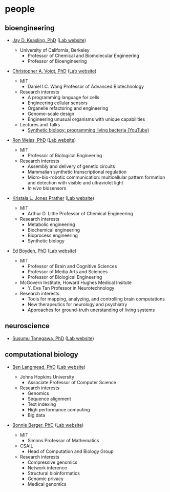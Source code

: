 # people

## bioengineering

- [Jay D. Keasling, PhD](https://vcresearch.berkeley.edu/faculty/jay-d-keasling) ([Lab website](https://keaslinglab.lbl.gov/))
  - University of California, Berkeley
    - Professor of Chemical and Biomolecular Engineering
    - Professor of Bioengineering

- [Christopher A. Voigt, PhD](https://be.mit.edu/directory/christopher-a-voigt) ([Lab website](http://web.mit.edu/voigtlab/index.html))
  - MIT
    - Daniel I.C. Wang Professor of Advanced Biotechnology
  - Research interests
    - A programming language for cells
    - Engineering cellular sensors
    - Organelle refactoring and engineering
    - Genome-scale design
    - Engineering unusual organisms with unique capabilities
  - Lectures and Talks
    - [Synthetic biology: programming living bacteria (YouTube)](https://www.youtube.com/watch?v=lNttxYdGHs4)

- [Ron Weiss, PhD](https://be.mit.edu/directory/ron-weiss) ([Lab website](https://weiss-lab.mit.edu/))
  - MIT
    - Professor of Biological Engineering
  - Research interests
    - Assembly and delivery of genetic circuits
    - Mammalian synthetic transcriptional regulation
    - Micro-bio-robotic communication: multicellular pattern formation and detection with visible and ultraviolet light
    - _In vivo_ biosensors

- [Kristala L. Jones Prather](https://cheme.mit.edu/profile/kristala-l-jones-prather/) ([Lab website](http://prathergroup.mit.edu/))
  - MIT
    - Arthur D. Little Professor of Chemical Engineering
  - Research interests
    - Metabolic engineering
    - Biochemical engineering
    - Bioprocess engineering
    - Synthetic biology

- [Ed Boyden, PhD](https://be.mit.edu/directory/ed-boyden) ([Lab website](https://syntheticneurobiology.org/))
  - MIT
    - Professor of Brain and Cognitive Sciences
    - Professor of Media Arts and Sciences
    - Professor of Biological Engineering
  - McGovern Institute, Howard Hughes Medical Insitute
    - Y. Eva Tan Professor in Neurotechnology
  - Research interests
    - Tools for mapping, analyzing, and controlling brain computations
    - New therapeutics for neurology and psychiatry
    - Approaches for ground-truth unerstanding of living systems

## neuroscience
- [Susumu Tonegawa, PhD](https://tonegawalab.mit.edu/susumu-tonegawa/) ([Lab website](https://tonegawalab.mit.edu/))

## computational biology

- [Ben Langmead, PhD](https://www.cs.jhu.edu/faculty/ben-langmead/) ([Lab website](https://langmead-lab.org/))
  - Johns Hopkins University
    - Associate Professor of Computer Science
  - Research interests
    - Genomics
    - Sequence alignment
    - Text indexing
    - High performance computing
    - Big data

- [Bonnie Berger, PhD](https://people.csail.mit.edu/bab/) ([Lab website](https://people.csail.mit.edu/bab/))
  - MIT
    - Simons Professor of Mathematics
  - CSAIL
    - Head of Computation and Biology Group
  - Research interests
    - Compressive genomics
    - Network inference
    - Structural bioinformatics
    - Genomic privacy
    - Medical genomics
